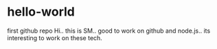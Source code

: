 # hello-world
first github repo
Hi.. this is SM.. good to work on github and node.js.. its interesting to work on these tech.
